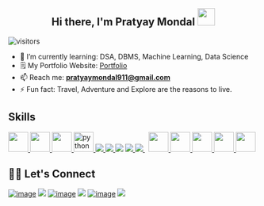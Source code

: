 
<h2 align="center">Hi there, I'm Pratyay Mondal <img src="https://media.giphy.com/media/hvRJCLFzcasrR4ia7z/giphy.gif" width="35"></h2>


![visitors](https://visitor-badge.laobi.icu/badge?page_id=Pratyay008.Pratyay008)

- 🌱 I’m currently learning: DSA, DBMS, Machine Learning, Data Science
- 🗒️ My Portfolio Website:  [Portfolio](https://sites.google.com/view/pratyaymondal/home)
- 📫 Reach me: **pratyaymondal911@gmail.com**
- ⚡ Fun fact: Travel, Adventure and Explore are the reasons to live.


<h2> Skills </h2>

<a href= https://www.geeksforgeeks.org/c-programming-language/> <img width ='40px' src ='https://img.icons8.com/color/144/000000/c-programming.png'> </a>
<a href= https://www.geeksforgeeks.org/c-plus-plus/> <img width ='40px' src ='https://img.icons8.com/color/144/000000/c-plus-plus-logo.png'> </a>
<a href= https://www.geeksforgeeks.org/java/> <img width ='40px' src ='https://img.icons8.com/color/144/000000/java-coffee-cup-logo--v1.png'> </a>
</a> <a href="https://www.python.org" target="_blank" rel="noreferrer"> <img src="https://upload.wikimedia.org/wikipedia/commons/thumb/1/1f/Python_logo_01.svg/800px-Python_logo_01.svg.png" alt="python" width="40" height="40"/> </a>
<a href="https://html.com/" target="_blank"> <img src="https://img.icons8.com/color/48/000000/html-5--v1.png"/> </a><a href="https://web.dev/learn/css/" target="_blank"> <img src="https://img.icons8.com/color/48/000000/css3.png"/> </a> 
<a href="https://www.w3schools.com/js/" target="blank"> <img src="https://img.icons8.com/color/48/000000/javascript.png"/></a>
<a href="https://getbootstrap.com/" target="_blank"> <img src="https://img.icons8.com/color/48/000000/bootstrap.png"/> </a>
<a style="padding-right:8px;" href="https://www.mysql.com/" target="_blank"> <img src="https://img.icons8.com/fluent/50/000000/mysql-logo.png"/> </a>
<a href= https://code.visualstudio.com/> <img width ='40px' src ='https://img.icons8.com/color/144/000000/visual-studio-code-2019.png'> </a>
<a href= https://www.jetbrains.com/idea/> <img width ='40px' src ='https://img.icons8.com/color/144/000000/intellij-idea.png'> </a>
<a href= https://www.linux.org/> <img width ='40px' src ='https://img.icons8.com/color/144/000000/linux--v1.png'> </a>
<a href= https://www.microsoft.com/en-in/windows> <img width ='40px' src ='https://img.icons8.com/fluency/144/000000/windows-10.png'> </a>
<a href= https://git-scm.com/> <img width ='40px' src ='https://img.icons8.com/color/144/000000/git.png'> </a>



## 🙋‍♀️ Let's Connect


[![image](https://img.shields.io/badge/LinkedIn-0077B5?style=for-the-badge&logo=linkedin&logoColor=white)](https://www.linkedin.com/in/pratyay-mondal-153198222/)
[<img src="https://img.shields.io/badge/medium-%2312100E.svg?&style=for-the-badge&logo=medium&logoColor=white&color=black" />](https://pratyaymondal.medium.com/)
[![image](https://img.shields.io/badge/Gmail-D14836?style=for-the-badge&logo=gmail&logoColor=white)](mailto:pratyaymondal911@gmail.com)
[<img src ="https://img.shields.io/badge/website-%23.svg?&style=for-the-badge&logo=www&logoColor=white%22&color=black">](https://sites.google.com/view/pratyaymondal/home)
[![image](https://img.shields.io/badge/Twitter-1DA1F2?style=for-the-badge&logo=twitter&logoColor=white)](https://twitter.com/Pratyay_008)
[<img src="https://img.shields.io/badge/instagram-%2312100E.svg?&style=for-the-badge&logo=instagram&logoColor=white&color=black" />](https://instagram.com/_pratyay_mondal_/)


